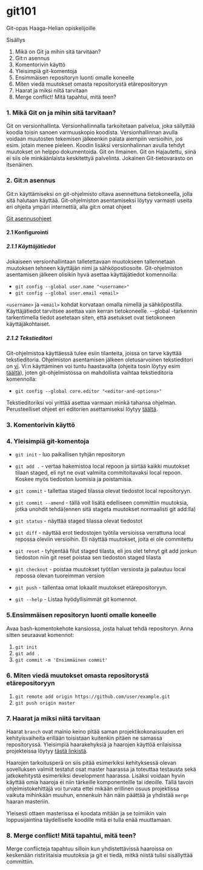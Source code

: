 # git101
Git-opas Haaga-Helian opiskelijoille

Sisällys
1. Mikä on Git ja mihin sitä tarvitaan?
2. Git:n asennus
3. Komentorivin käyttö
4. Yleisimpiä git-komentoja
5. Ensimmäisen repositoryn luonti omalle koneelle
6. Miten viedä muutokset omasta repositorystä etärepositoryyn
7. Haarat ja miksi niitä tarvitaan
8. Merge conflict! Mitä tapahtui, mitä teen?

### 1. Mikä Git on ja mihin sitä tarvitaan?
Git on versionhallinta. Versionhallinnalla tarkoitetaan palvelua, joka säilyttää koodia toisin sanoen varmuuskopio koodista. Versionhallinnan avulla voidaan muutosten tekemisen jälkeenkin palata aiempiin versioihin, jos esim. jotain menee pieleen. Koodin lisäksi versionhalinnan avulla tehdyt muutokset on helppo dokumentoida. Git on Ilmainen. Git on Hajautettu, siinä ei siis ole minkäänlaista keskitettyä palvelinta. Jokainen Git-tietovarasto on itsenäinen.

### 2. Git:n asennus
Git:n käyttämiseksi on git-ohjelmisto oltava asennettuna tietokoneella, jolla sitä halutaan käyttää. Git-ohjelmiston asentamiseksi löytyy varmasti useita eri ohjeita ympäri internettiä, alla git:n omat ohjeet

[Git asennusohjeet](https://git-scm.com/book/en/v2/Getting-Started-Installing-Git)

#### 2.1 Konfigurointi
##### 2.1.1 Käyttäjätiedot
Jokaiseen versionhallintaan talletettavaan muutokseen tallennetaan muutoksen tehneen käyttäjän nimi ja sähköpostiosoite. Git-ohjelmiston asentamisen jälkeen olisikin hyvä asettaa käyttäjätiedot komennoilla:

- `git config --global user.name "<username>"`
- `git config --global user.email <email>`

`<username>` ja `<email>` kohdat korvataan omalla nimellä ja sähköpostilla. Käyttäjätiedot tarvitsee asettaa vain kerran tietokoneelle. --global -tarkennin tarkentimella tiedot asetetaan siten, että asetukset ovat tietokoneen käyttäjäkohtaiset.

##### 2.1.2 Tekstieditori
Git-ohjelmistoa käyttäessä tulee esiin tilanteita, joissa on tarve käyttää tekstieditoria. Ohjelmiston asentamisen jälkeen oletusarvoinen tekstieditori on [vi](https://fi.wikipedia.org/wiki/Vi). Vi:n käyttäminen voi tuntu haastavalta (ohjeita tosin löytyy esim [täältä](https://fi.wikipedia.org/wiki/Vi#Peruskomennot)), joten git-ohjelmistossa on mahdollista vaihtaa tekstieditoria komennolla:
- `git config --global core.editor "<editor-and-options>"`

Tekstieditoriksi voi yrittää asettaa varmaan minkä tahansa ohjelman. Perusteelliset ohjeet eri editorien asettamiseksi löytyy [täältä](https://git-scm.com/book/tr/v2/Appendix-C%3A-Git-Commands-Setup-and-Config#_core_editor).

### 3. Komentorivin käyttö

### 4. Yleisimpiä git-komentoja

- `git init` - luo paikallisen tyhjän repositoryn

- `git add .` - vertaa hakemistoa local repoon ja siirtää kaikki muutokset tilaan staged, eli nyt ne ovat valmiita commitoitavaksi local repoon. Koskee myös tiedoston luomisia ja poistamisia.

- `git commit` - tallettaa staged tilassa olevat tiedostot local repositoryyn.

- `git commit --amend` - tällä voit lisätä edelliseen committiin muutoksia, jotka unohdit tehdä(ennen sitä stageta muutokset normaalisti git add:lla)

- `git status` - näyttää staged tilassa olevat tiedostot

- `git diff` - näyttää erot tiedostojen työtila versioissa verrattuna local repossa oleviin versioihin. Eli näyttää muutokset, joita ei ole commitettu

- `git reset` - tyhjentää filut staged tilasta, eli jos olet tehnyt git add jonkun tiedoston niin git reset poistaa sen tiedoston staged tilasta

- `git checkout` - poistaa muutokset työtilan versiosta ja palautuu local repossa olevan tuoreimman version

- `git push` - tallentaa omat lokaalit muutokset etärepositoryyn.

- `git --help` - Listaa hyödyllisimmät git komennot.

### 5.Ensimmäisen repositoryn luonti omalle koneelle
Avaa bash-komentokehote kansiossa, josta haluat tehdä repositoryn.
Anna sitten seuraavat komennot:
1. `git init`
2. `git add .`
3. `git commit -m 'Ensimmäinen commit'`

### 6. Miten viedä muutokset omasta repositorystä etärepositoryyn
1. `git remote add origin https://github.com/user/example.git`
2. `git push origin master`

### 7. Haarat ja miksi niitä tarvitaan
Haarat `branch` ovat mainio keino pitää saman projektikokonaisuuden eri kehityisvaiheita erillään toisistaan kuitenkin pitäen ne samassa repositoryssä. Yleisimpiä haarakehyksiä ja haarojen käyttöä erilaisissa projekteissa löytyy [tästä linkistä](https://nvie.com/posts/a-successful-git-branching-model/).

Haarojen tarkoitusperä on siis pitää esimerkiksi kehityksessä olevan sovelluksen valmiit testatut osat master haarassa ja toteuttaa testausta sekä jatkokehitystä esimerkiksi development haarassa. Lisäksi voidaan hyvin käyttää omia haaroja ei niin tärkeille komponenteille tai ideoille.
Tällä tavoin ohjelmistokehittäjä voi turvata ettei mikään erillinen osuus projektissa vaikuta mihinkään muuhun, ennenkuin hän näin päättää ja yhdistää `merge` haaran masteriin.

Yleisesti ottaen masterissa ei koodata mitään ja se toimiikin vain loppusijaintina täydelliselle koodille mitä ei tulla enää muuttamaan.


### 8. Merge conflict! Mitä tapahtui, mitä teen?
Merge conflicteja tapahtuu silloin kun yhdistettävissä haaroissa on keskenään ristiriitaisia muutoksia ja git ei tiedä, mitkä niistä tulisi sisällyttää committiin.
